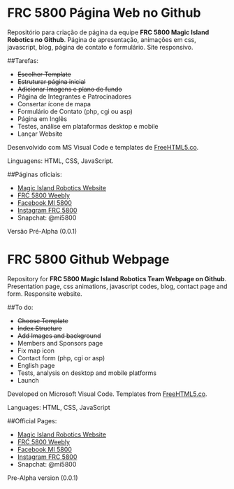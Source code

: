 # FRC 5800 Página Web no Github


Repositório para criação de página da equipe **FRC 5800 Magic Island Robotics no Github**. Página de apresentação, animações em css, javascript, blog, página de contato e formulário. Site responsivo.

##Tarefas:

- ~~Escolher Template~~
- ~~Estruturar página inicial~~
- ~~Adicionar Imagens e plano de fundo~~
- Página de Integrantes e Patrocinadores
- Consertar ícone de mapa
- Formulário de Contato (php, cgi ou asp)
- Página em Inglês
- Testes, análise em plataformas desktop e mobile
- Lançar Website

Desenvolvido com MS Visual Code e templates de [FreeHTML5.co](http://freehtml5.co).

Linguagens: HTML, CSS, JavaScript.

##Páginas oficiais:

- [Magic Island Robotics Website](http://mi5800.wordpress.com)
- [FRC 5800 Weebly](http://mi5800.weebly.com)
- [Facebook MI 5800](http://facebook.com/mi5800)
- [Instagram FRC 5800](http://instagram.com/frc5800)
- Snapchat: @mi5800

Versão Pré-Alpha (0.0.1)

# FRC 5800 Github Webpage

Repository for **FRC 5800 Magic Island Robotics Team Webpage on Github**. Presentation page, css animations, javascript codes, blog, contact page and form. Responsite website.

##To do:

- ~~Choose Template~~
- ~~Index Structure~~
- ~~Add Images and background~~
- Members and Sponsors page
- Fix map icon
- Contact form (php, cgi or asp)
- English page
- Tests, analysis on desktop and mobile platforms
- Launch

Developed on Microsoft Visual Code. Templates from [FreeHTML5.co](http://freehtml5.co).

Languages: HTML, CSS, JavaScript

##Official Pages:

- [Magic Island Robotics Website](http://mi5800.wordpress.com)
- [FRC 5800 Weebly](http://mi5800.weebly.com)
- [Facebook MI 5800](http://facebook.com/mi5800)
- [Instagram FRC 5800](http://instagram.com/frc5800)
- Snapchat: @mi5800

Pre-Alpha version (0.0.1)
